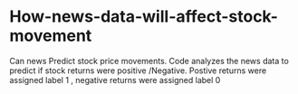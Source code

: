 # How-news-data-will-affect-stock-movement
Can news Predict stock price movements. Code analyzes the news data to predict if stock returns were positive /Negative. Postive returns were assigned label 1 , negative returns were assigned label 0
